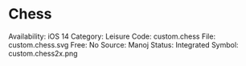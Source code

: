 # Chess

Availability: iOS 14
Category: Leisure
Code: custom.chess
File: custom.chess.svg
Free: No
Source: Manoj
Status: Integrated
Symbol: custom.chess2x.png